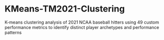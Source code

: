# KMeans-TM2021-Clustering
K-means clustering analysis of 2021 NCAA baseball hitters using 49 custom performance metrics to identify distinct player archetypes and performance patterns
